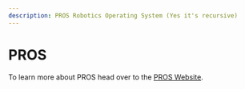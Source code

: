 ```yaml
---
description: PROS Robotics Operating System (Yes it's recursive)
---
```


# PROS

To learn more about PROS head over to the [PROS Website](https://pros.cs.purdue.edu/).

